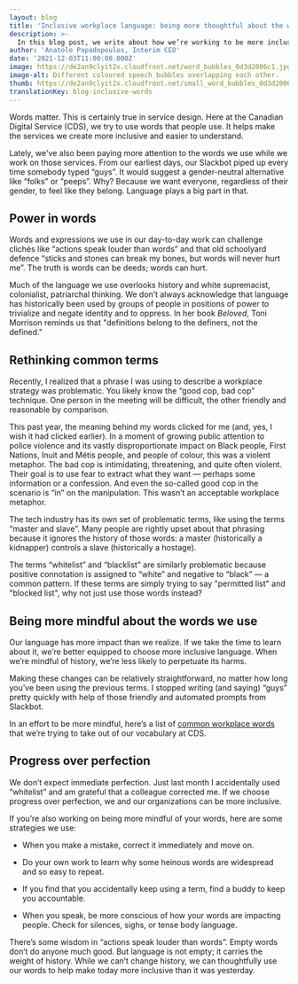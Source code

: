 ```yaml
---
layout: blog
title: 'Inclusive workplace language: being more thoughtful about the words we use'
description: >-
  In this blog post, we write about how we’re working to be more inclusive with our words. We share common workplace phrases that we’re learning are problematic, and offer different ways to say those same things.
author: 'Anatole Papadopoulos, Interim CEO'
date: '2021-12-03T11:00:00.000Z'
image: https://de2an9clyit2x.cloudfront.net/word_bubbles_0d3d2006c1.jpg
image-alt: Different coloured speech bubbles overlapping each other. 
thumb: https://de2an9clyit2x.cloudfront.net/small_word_bubbles_0d3d2006c1.jpg
translationKey: blog-inclusive-words
---
```

Words matter. This is certainly true in service design. Here at the Canadian Digital Service (CDS), we try to use words that people use. It helps make the services we create more inclusive and easier to understand.

Lately, we've also been paying more attention to the words we use while we work on those services. From our earliest days, our Slackbot piped up every time somebody typed “guys”. It would suggest a gender-neutral alternative like “folks” or “peeps”. Why? Because we want everyone, regardless of their gender, to feel like they belong. Language plays a big part in that. 

## Power in words

Words and expressions we use in our day-to-day work can challenge clichés like “actions speak louder than words” and that old schoolyard defence “sticks and stones can break my bones, but words will never hurt me”. The truth is words can be deeds; words can hurt.

Much of the language we use overlooks history and white supremacist, colonialist, patriarchal thinking. We don’t always acknowledge that language has historically been used by groups of people in positions of power to trivialize and negate identity and to oppress. In her book *Beloved*, Toni Morrison reminds us that "definitions belong to the definers, not the defined."

## Rethinking common terms

Recently, I realized that a phrase I was using to describe a workplace strategy was problematic. You likely know the “good cop, bad cop” technique. One person in the meeting will be difficult, the other friendly and reasonable by comparison. 

This past year, the meaning behind my words clicked for me (and, yes, I wish it had clicked earlier). In a moment of growing public attention to police violence and its vastly disproportionate impact on Black people, First Nations, Inuit and Métis people, and people of colour, this was a violent metaphor. The bad cop is intimidating, threatening, and quite often violent. Their goal is to use fear to extract what they want — perhaps some information or a confession. And even the so-called good cop in the scenario is “in” on the manipulation. This wasn’t an acceptable workplace metaphor.

The tech industry has its own set of problematic terms, like using the terms “master and slave”.  Many people are rightly upset about that phrasing because it ignores the history of those words: a master (historically a kidnapper) controls a slave (historically a hostage).

The terms “whitelist” and “blacklist” are similarly problematic because positive connotation is assigned to “white” and negative to “black” — a common pattern. If these terms are simply trying to say "permitted list" and "blocked list", why not just use those words instead? 

## Being more mindful about the words we use 

Our language has more impact than we realize. If we take the time to learn about it, we’re better equipped to choose more inclusive language. When we’re mindful of history, we’re less likely to perpetuate its harms. 

Making these changes can be relatively straightforward, no matter how long you’ve been using the previous terms. I stopped writing (and saying) “guys” pretty quickly with help of those friendly and automated prompts from Slackbot. 

In an effort to be more mindful, here’s a list of [common workplace words](https://cds-snc.github.io/talent/inclusive-lexicon/) that we’re trying to take out of our vocabulary at CDS.

## Progress over perfection

We don’t expect immediate perfection. Just last month I accidentally used “whitelist” and am grateful that a colleague corrected me. If we choose progress over perfection, we and our organizations can be more inclusive.
 
If you’re also working on being more mindful of your words, here are some strategies we use:  

* When you make a mistake, correct it immediately and move on.

* Do your own work to learn why some heinous words are widespread and so easy to repeat.

* If you find that you accidentally keep using a term, find a buddy to keep you accountable.

* When you speak, be more conscious of how your words are impacting people. Check for silences, sighs, or tense body language.


There’s some wisdom in “actions speak louder than words”. Empty words don’t do anyone much good. But language is not empty; it carries the weight of history. While we can’t change history, we can thoughtfully use our words to help make today more inclusive than it was yesterday. 


